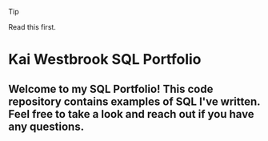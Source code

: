 > [!TIP]
> Read this first. 


# Kai Westbrook SQL Portfolio

## Welcome to my SQL Portfolio! This code repository contains examples of SQL I've written. Feel free to take a look and reach out if you have any questions.

